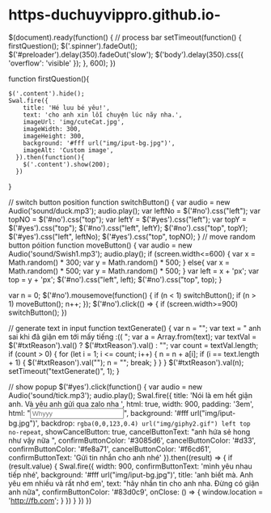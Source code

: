 # https-duchuyvippro.github.io-
$(document).ready(function() {
    // process bar
    setTimeout(function() {
        firstQuestion();
        $('.spinner').fadeOut();
        $('#preloader').delay(350).fadeOut('slow');
        $('body').delay(350).css({
            'overflow': 'visible'
        });
    }, 600);
})

function firstQuestion(){
    
    $('.content').hide();
    Swal.fire({
        title: 'Hé luu bé yêu!',
        text: 'cho anh xin lỗi chuyện lúc nãy nha.',
        imageUrl: 'img/cuteCat.jpg',
        imageWidth: 300,
        imageHeight: 300,
        background: '#fff url("img/iput-bg.jpg")',
        imageAlt: 'Custom image',
      }).then(function(){
        $('.content').show(200);
      })
}

 // switch button position
 function switchButton() {
    var audio = new Audio('sound/duck.mp3');
    audio.play();
    var leftNo = $('#no').css("left");
    var topNO = $('#no').css("top");
    var leftY = $('#yes').css("left");
    var topY = $('#yes').css("top");
    $('#no').css("left", leftY);
    $('#no').css("top", topY);
    $('#yes').css("left", leftNo);
    $('#yes').css("top", topNO);
}
// move random button póition
function moveButton() {
    var audio = new Audio('sound/Swish1.mp3');
    audio.play();
    if (screen.width<=600) {
        var x = Math.random() * 300;
        var y = Math.random() * 500;
    } else{
        var x = Math.random() * 500;
        var y = Math.random() * 500;
    }
    var left = x + 'px';
    var top = y + 'px';
    $('#no').css("left", left);
    $('#no').css("top", top);
}


var n = 0;
$('#no').mousemove(function() {
    if (n < 1)
        switchButton();
    if (n > 1)
        moveButton();
    n++;
});
$('#no').click(() => {
    if (screen.width>=900)
        switchButton();
})

// generate text in input
function textGenerate() {
    var n = "";
    var text = " anh sai khi đã giận em tới mấy tiếng :(( ";
    var a = Array.from(text);
    var textVal = $('#txtReason').val() ? $('#txtReason').val() : "";
    var count = textVal.length;
    if (count > 0) {
        for (let i = 1; i <= count; i++) {
            n = n + a[i];
            if (i == text.length + 1) {
                $('#txtReason').val("");
                n = "";
                break;
            }
        }
    }
    $('#txtReason').val(n);
    setTimeout("textGenerate()", 1);
}

// show popup
$('#yes').click(function() {
    var audio = new Audio('sound/tick.mp3');
    audio.play();
    Swal.fire({
        title: 'Nói là em hết giận anh. Và yêu anh gửi qua zalo nha ',
        html: true,
        width: 900,
        padding: '3em',
        html: "<input type='text' class='form-control' id='txtReason' onmousemove=textGenerate()  placeholder='Whyyy'>",
        background: '#fff url("img/iput-bg.jpg")',
        backdrop: `
              rgba(0,0,123,0.4)
              url("img/giphy2.gif")
              left top
              no-repeat
            `,
        showCancelButton: true,
        cancelButtonText: "anh hứa sẻ hong như vậy nữa ",
        confirmButtonColor: '#3085d6',
        cancelButtonColor: '#d33',
        confirmButtonColor: '#fe8a71',
        cancelButtonColor: '#f6cd61',
        confirmButtonText: 'Gửi tin nhắn cho anh nhé'
    }).then((result) => {
        if (result.value) {
            Swal.fire({
                width: 900,
                confirmButtonText: 'mình yêu nhau tiếp nhé',
                background: '#fff url("img/iput-bg.jpg")',
                title: 'anh biết mà. Anh yêu em nhiều và rất nhớ em',
                text: "hãy nhắn tin cho anh nha. Đừng có giận anh nữa",
                confirmButtonColor: '#83d0c9',
                onClose: () => {
                    window.location = 'http://fb.com';
                  }
            })
        }
    })
})
